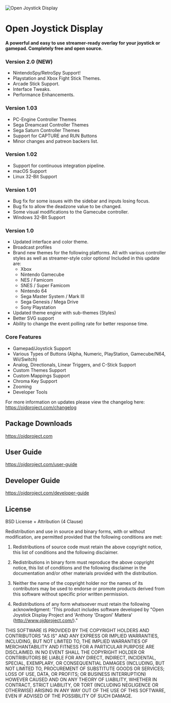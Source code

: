 ![Open Joystick Display](https://ojdproject.com/images/logo-dark.png)

# Open Joystick Display
**A powerful and easy to use streamer-ready overlay for your joystick or gamepad. Completely free and open source.**

### Version 2.0 (NEW)
* NintendoSpy/RetroSpy Support!
* Playstation and Xbox Fight Stick Themes.
* Arcade Stick Support.
* Interface Tweaks.
* Performance Enhancements.

### Version 1.03
* PC-Engine Controller Themes
* Sega Dreamcast Controller Themes
* Sega Saturn Controller Themes
* Support for CAPTURE and RUN Buttons
* Minor changes and patreon backers list.

### Version 1.02
* Support for continuous integration pipeline.
* macOS Support
* Linux 32-Bit Support

### Version 1.01
* Bug fix for some issues with the sidebar and inputs losing focus.
* Bug fix to allow the deadzone value to be changed.
* Some visual modifications to the Gamecube controller.
* Windows 32-Bit Support

### Version 1.0
* Updated interface and color theme.
* Broadcast profiles
* Brand new themes for the following platforms. All with various controller styles as well as streamer-style color options! Included in this update are:
    - Xbox
    - Nintendo Gamecube
    - NES / Famicom
    - SNES / Super Famicom
    - Nintendo 64
    - Sega Master System / Mark III
    - Sega Genesis / Mega Drive
    - Sony Playstation
* Updated theme engine with sub-themes (Styles)
* Better SVG support
* Ability to change the event polling rate for better response time.

### Core Features
* Gamepad/Joystick Support
* Various Types of Buttons (Alpha, Numeric, PlayStation, Gamecube/N64, Wii/Switch)
* Analog, Directionals, Linear Triggers, and C-Stick Support
* Custom Themes Support
* Custom Mappings Support
* Chroma Key Support
* Zooming
* Developer Tools

For more information on updates please view the changelog here: https://ojdproject.com/changelog

## Package Downloads
https://ojdproject.com

## User Guide
https://ojdproject.com/user-guide

## Developer Guide
https://ojdproject.com/developer-guide

## License
BSD License + Attribution (4 Clause)

Redistribution and use in source and binary forms, with or without
modification, are permitted provided that the following conditions
are met:

1. Redistributions of source code must retain the above copyright
   notice, this list of conditions and the following disclaimer.

2. Redistributions in binary form must reproduce the above copyright
   notice, this list of conditions and the following disclaimer in
   the documentation and/or other materials provided with the
   distribution.

3. Neither the name of the copyright holder nor the names of its
   contributors may be used to endorse or promote products derived
   from this software without specific prior written permission.

4. Redistributions of any form whatsoever must retain the following
   acknowledgment: 'This product includes software developed by
   "Open Joystick Display Project and 'Anthony 'Dragoni' Mattera' 
   (http://www.ojdproject.com/)."

THIS SOFTWARE IS PROVIDED BY THE COPYRIGHT HOLDERS AND CONTRIBUTORS
"AS IS" AND ANY EXPRESS OR IMPLIED WARRANTIES, INCLUDING, BUT NOT
LIMITED TO, THE IMPLIED WARRANTIES OF MERCHANTABILITY AND FITNESS FOR
A PARTICULAR PURPOSE ARE DISCLAIMED. IN NO EVENT SHALL THE COPYRIGHT
HOLDER OR CONTRIBUTORS BE LIABLE FOR ANY DIRECT, INDIRECT, INCIDENTAL,
SPECIAL, EXEMPLARY, OR CONSEQUENTIAL DAMAGES (INCLUDING, BUT NOT LIMITED
TO, PROCUREMENT OF SUBSTITUTE GOODS OR SERVICES; LOSS OF USE, DATA, OR
PROFITS; OR BUSINESS INTERRUPTION) HOWEVER CAUSED AND ON ANY THEORY OF
LIABILITY, WHETHER IN CONTRACT, STRICT LIABILITY, OR TORT (INCLUDING
NEGLIGENCE OR OTHERWISE) ARISING IN ANY WAY OUT OF THE USE OF THIS
SOFTWARE, EVEN IF ADVISED OF THE POSSIBILITY OF SUCH DAMAGE.
